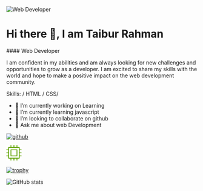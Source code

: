 ![Web Developer](https://media.licdn.com/dms/image/v2/D5603AQELVx_7GZSfVA/profile-displayphoto-shrink_100_100/profile-displayphoto-shrink_100_100/0/1677961273860?e=1729123200&v=beta&t=91CV94EkSRd286D7zHNQ8gl_l7RvRMYYZyybOx0kfBo)
<h1 style="center"> Hi there 👋, I am Taibur Rahman</h1>
#### Web Developer


I am confident in my abilities and am always looking for new challenges and opportunities to grow as a developer. I am excited to share my skills with the world and hope to make a positive impact on the web development community.

Skills: / HTML / CSS/

- 🔭 I’m currently working on  Learning 
- 🌱 I’m currently learning javascript 
- 👯 I’m looking to collaborate on github 
- 💬 Ask me about web Development 


[<img src='https://cdn.jsdelivr.net/npm/simple-icons@3.0.1/icons/github.svg' alt='github' height='40'>](https://github.com/M-Taibur-Rahman)  

<a href='https://docs.github.com/en/developers'><img src='https://raw.githubusercontent.com/acervenky/animated-github-badges/master/assets/devbadge.gif' width='40' height='40'></a> 

[![trophy](https://github-profile-trophy.vercel.app/?username=M-Taibur-Rahman)](https://github.com/ryo-ma/github-profile-trophy)

![GitHub stats](https://github-readme-stats.vercel.app/api?username=M-Taibur-Rahman&show_icons=true)  

